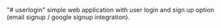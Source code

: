 "# userlogin" 
simple web application with user login and sign up option (email signup / google signup integration).
